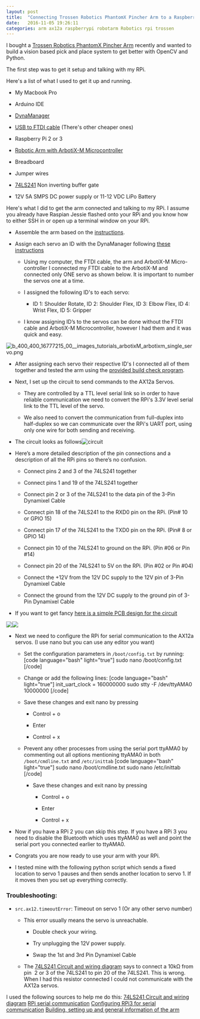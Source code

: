 ```yaml
---
layout: post
title:  "Connecting Trossen Robotics PhantomX Pincher Arm to a Raspberry Pi"
date:   2016-11-05 19:26:11
categories: arm ax12a raspberrypi robotarm Robotics rpi trossen
---
```


I bought a [Trossen Robotics PhantomX Pincher Arm](http://www.trossenrobotics.com/p/PhantomX-Pincher-Robot-Arm.aspx) recently and wanted to build a vision based pick and place system to get better with OpenCV and Python.

The first step was to get it setup and talking with my RPi.

Here's a list of what I used to get it up and running.




    
  * My Macbook Pro

    
  * Arduino IDE

    
  * [DynaManager](https://github.com/Interbotix/dynaManager/releases)

    
  * [USB to FTDI cable](http://www.trossenrobotics.com/store/p/6406-FTDI-Cable-5V.aspx) (There's other cheaper ones)

    
  * Raspberry Pi 2 or 3

    
  * [Robotic Arm with ArbotiX-M Microcontroller](http://www.trossenrobotics.com/p/PhantomX-Pincher-Robot-Arm.aspx)

    
  * Breadboard

    
  * Jumper wires

    
  * [74LS241](http://www.uni-kl.de/elektronik-lager/417791) Non inverting buffer gate

    
  * 12V 5A SMPS DC power supply or 11-12 VDC LiPo Battery



Here's what I did to get the arm connected and talking to my RPi. I assume you already have Raspian Jessie flashed onto your RPi and you know how to either SSH in or open up a terminal window on your RPi.


    
  * Assemble the arm based on the [instructions](http://learn.trossenrobotics.com/16-interbotix/robot-arms/pincher-robot-arm/163-phantomx-pincher-robot-arm-assembly-guide.html).

    
  * Assign each servo an ID with the DynaManager following [these instructions](http://learn.trossenrobotics.com/index.php/getting-started-with-the-arbotix/1-using-the-tr-dynamixel-servo-tool#&panel1-1)

    
    * Using my computer, the FTDI cable, the arm and ArbotiX-M Micro-controller I connected my FTDI cable to the ArbotiX-M and connected only ONE servo as shown below. It is important to number the servos one at a time.

    
    * I assigned the following ID's to each servo:

    
      * ID 1: Shoulder Rotate, ID 2: Shoulder Flex, ID 3: Elbow Flex, ID 4: Wrist Flex, ID 5: Gripper




    
    * I know assigning ID’s to the servos can be done without the FTDI cable and ArbotiX-M Microcontroller, however I had them and it was quick and easy.






![b_400_400_16777215_00__images_tutorials_arbotixM_arbotixm_single_servo.png](http://learn.trossenrobotics.com/cache/multithumb_thumbs/b_400_400_16777215_00__images_tutorials_arbotixM_arbotixm_single_servo.png)




    
  * After assigning each servo their respective ID's I connected all of them together and tested the arm using the [provided build check program](http://learn.trossenrobotics.com/interbotix/robot-arms/16-phantomx-pincher-robot-arm/25-phantomx-pincher-robot-arm-build-check).

    
  * Next, I set up the circuit to send commands to the AX12a Servos.

    
    * They are controlled by a TTL level serial link so in order to have reliable communication we need to convert the RPi's 3.3V level serial link to the TTL level of the servo.

    
    * We also need to convert the communication from full-duplex into half-duplex so we can communicate over the RPi's UART port, using only one wire for both sending and receiving.




    
  * The circuit looks as follows![circuit](https://nickzanobini.files.wordpress.com/2016/11/circuit.png)




    
  * Here’s a more detailed description of the pin connections and a description of all the RPi pins so there’s no confusion.

    
    * Connect pins 2 and 3 of the 74LS241 together

    
    * Connect pins 1 and 19 of the 74LS241 together

    
    * Connect pin 2 or 3 of the 74LS241 to the data pin of the 3-Pin Dynamixel Cable

    
    * Connect pin 18 of the 74LS241 to the RXD0 pin on the RPi. (Pin# 10 or GPIO 15)

    
    * Connect pin 17 of the 74LS241 to the TXD0 pin on the RPi. (Pin# 8 or GPIO 14)

    
    * Connect pin 10 of the 74LS241 to ground on the RPi. (Pin #06 or Pin #14)

    
    * Connect pin 20 of the 74LS241 to 5V on the RPi. (Pin #02 or Pin #04)

    
    * Connect the +12V from the 12V DC supply to the 12V pin of 3-Pin Dynamixel Cable

    
    * Connect the ground from the 12V DC supply to the ground pin of 3-Pin Dynamixel Cable




    
  * If you want to get fancy [here is a simple PCB design for the circuit](https://circuits.io/circuits/267189-ax-12-driver-for-raspberry-pi/)



![](http://nickzanobini.files.wordpress.com/2016/11/img_0525.png)![](http://nickzanobini.files.wordpress.com/2016/11/2.png)




    
  * Next we need to configure the RPi for serial communication to the AX12a servos. (I use nano but you can use any editor you want)

    
    * Set the configuration parameters in `/boot/config.txt` by running:[code language="bash" light="true"]
sudo nano /boot/config.txt
[/code]

    
    * Change or add the following lines:
[code language="bash" light="true"]
init_uart_clock = 160000000
sudo stty -F /dev/ttyAMA0 10000000
[/code]

    
    * Save these changes and exit nano by pressing

    
      * Control + o

    
      * Enter

    
      * Control + x




    
    * Prevent any other processes from using the serial port ttyAMA0 by commenting out all options mentioning ttyAMA0 in both `/boot/cmdline.txt` and `/etc/inittab`
[code language="bash" light="true"]
sudo nano /boot/cmdline.txt
sudo nano /etc/inittab
[/code]

    
      * Save these changes and exit nano by pressing

    
        * Control + o

    
        * Enter

    
        * Control + x













    
  * Now if you have a RPi 2 you can skip this step. If you have a RPi 3 you need to disable the Bluetooth which uses ttyAMA0 as well and point the serial port you connected earlier to ttyAMA0.

    
  * Congrats you are now ready to use your arm with your RPi.

    
  * I tested mine with the following python script which sends a fixed location to servo 1 pauses and then sends another location to servo 1. If it moves then you set up everything correctly.





### Troubleshooting:






    
  * `src.ax12.timeoutError`: Timeout on servo 1 (Or any other servo number)

    
    * This error usually means the servo is unreachable.

    
      * Double check your wiring.

    
      * Try unplugging the 12V power supply.

    
      * Swap the 1st and 3rd Pin Dynamixel Cable




    
    * The [74LS241 Circuit and wiring diagram](http://www.instructables.com/id/How-to-drive-Dynamixel-AX-12A-servos-with-a-Raspbe/) says to connect a 10kΩ from pin  2 or 3 of the 74LS241 to pin 20 of the 74LS241. This is wrong. When I had this resistor connected I could not communicate with the AX12a servos.








I used the following sources to help me do this:
[74LS241 Circuit and wiring diagram](http://www.instructables.com/id/How-to-drive-Dynamixel-AX-12A-servos-with-a-Raspbe/)
[RPi serial communication](http://www.oppedijk.com/robotics/control-dynamixel-with-raspberrypi)
[Configuring RPi3 for serial communication](http://raspberrypi.stackexchange.com/questions/45570/how-do-i-make-serial-work-on-the-raspberry-pi3)
[Building, setting up and general information of the arm](http://www.trossenrobotics.com/p/PhantomX-Pincher-Robot-Arm.aspx)
